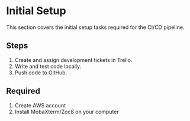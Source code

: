 # Initial Setup

This section covers the initial setup tasks required for the CI/CD pipeline.

## Steps
1. Create and assign development tickets in Trello.
2. Write and test code locally.
3. Push code to GitHub.

## Required
1. Create AWS account 
2. Install MobaXterm/Zoc8 on your computer 
